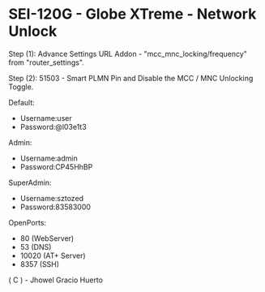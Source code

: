 # SEI-120G - Globe XTreme - Network Unlock
Step (1): Advance Settings URL Addon - "mcc_mnc_locking/frequency" from "router_settings".

Step (2): 51503 - Smart PLMN Pin and Disable the MCC / MNC Unlocking Toggle.

Default:
* Username:user
* Password:@l03e1t3

Admin:
* Username:admin
* Password:CP45HhBP

SuperAdmin:
* Username:sztozed
* Password:83583000

OpenPorts:
* 80 (WebServer)
* 53 (DNS)
* 10020 (AT+ Server)
* 8357 (SSH)


( C ) - Jhowel Gracio Huerto
